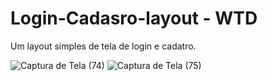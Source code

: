 # Login-Cadasro-layout - WTD
Um layout simples de tela de login e cadatro.

![Captura de Tela (74)](https://user-images.githubusercontent.com/78274698/110208703-80a59a80-7e67-11eb-990c-91e4fc4e7986.png)
![Captura de Tela (75)](https://user-images.githubusercontent.com/78274698/110208706-84392180-7e67-11eb-99bc-79b0cf539574.png)
